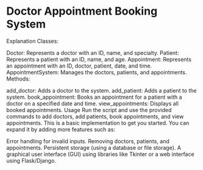 # Doctor Appointment Booking System
Explanation
Classes:

Doctor: Represents a doctor with an ID, name, and specialty.
Patient: Represents a patient with an ID, name, and age.
Appointment: Represents an appointment with an ID, doctor, patient, date, and time.
AppointmentSystem: Manages the doctors, patients, and appointments.
Methods:

add_doctor: Adds a doctor to the system.
add_patient: Adds a patient to the system.
book_appointment: Books an appointment for a patient with a doctor on a specified date and time.
view_appointments: Displays all booked appointments.
Usage
Run the script and use the provided commands to add doctors, add patients, book appointments, and view appointments.
This is a basic implementation to get you started. You can expand it by adding more features such as:

Error handling for invalid inputs.
Removing doctors, patients, and appointments.
Persistent storage (using a database or file storage).
A graphical user interface (GUI) using libraries like Tkinter or a web interface using Flask/Django.
